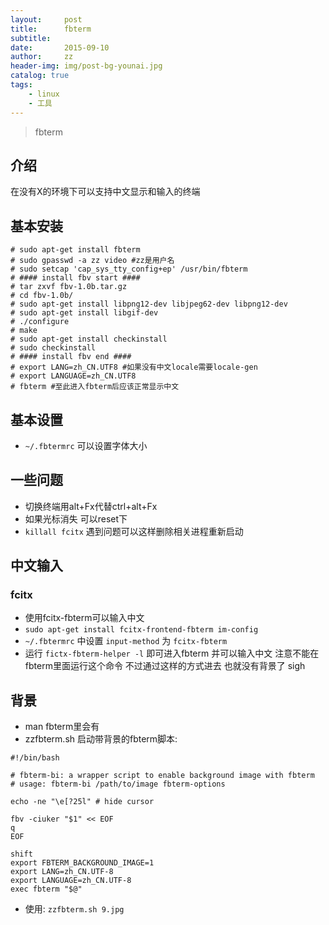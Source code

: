 ```yaml
---
layout:     post
title:      fbterm
subtitle:   
date:       2015-09-10
author:     zz
header-img: img/post-bg-younai.jpg
catalog: true
tags:
    - linux
    - 工具
---
```


> fbterm

## 介绍
在没有X的环境下可以支持中文显示和输入的终端

## 基本安装
```
# sudo apt-get install fbterm
# sudo gpasswd -a zz video #zz是用户名
# sudo setcap 'cap_sys_tty_config+ep' /usr/bin/fbterm 
# #### install fbv start ####
# tar zxvf fbv-1.0b.tar.gz 
# cd fbv-1.0b/
# sudo apt-get install libpng12-dev libjpeg62-dev libpng12-dev 
# sudo apt-get install libgif-dev 
# ./configure 
# make
# sudo apt-get install checkinstall
# sudo checkinstall
# #### install fbv end ####
# export LANG=zh_CN.UTF8 #如果没有中文locale需要locale-gen
# export LANGUAGE=zh_CN.UTF8
# fbterm #至此进入fbterm后应该正常显示中文
```

## 基本设置
* `~/.fbtermrc` 可以设置字体大小

## 一些问题
* 切换终端用alt+Fx代替ctrl+alt+Fx  
* 如果光标消失 可以reset下  
* `killall fcitx` 遇到问题可以这样删除相关进程重新启动  

## 中文输入
### fcitx
* 使用fcitx-fbterm可以输入中文  
* `sudo apt-get install fcitx-frontend-fbterm im-config`  
* `~/.fbtermrc` 中设置 `input-method` 为 `fcitx-fbterm`  
* 运行 `fictx-fbterm-helper -l` 即可进入fbterm 并可以输入中文 注意不能在fbterm里面运行这个命令 不过通过这样的方式进去 也就没有背景了 sigh  

## 背景
* man fbterm里会有  
* zzfbterm.sh 启动带背景的fbterm脚本:  

```
#!/bin/bash

# fbterm-bi: a wrapper script to enable background image with fbterm
# usage: fbterm-bi /path/to/image fbterm-options

echo -ne "\e[?25l" # hide cursor

fbv -ciuker "$1" << EOF
q
EOF

shift
export FBTERM_BACKGROUND_IMAGE=1
export LANG=zh_CN.UTF-8
export LANGUAGE=zh_CN.UTF-8
exec fbterm "$@"
```

* 使用: `zzfbterm.sh 9.jpg`

